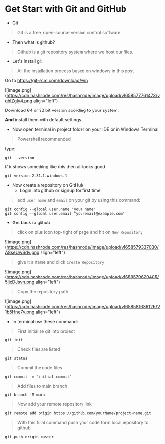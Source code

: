 # Get Start with Git and GitHub

-  Git

> Git is a free, open-source version control software.

- Then what is github?

> Github is a git repository system where we host our files.

- Let's install git

> All the installation process based on windows in this post

Go to <https://git-scm.com/download/win>

![image.png](https://cdn.hashnode.com/res/hashnode/image/upload/v1658577761473/vqhlZgly4.png align="left")


Download 64 or 32 bit version acording to your system.

**And** install them with default settings.

- Now open terminal in project folder on your IDE or in Windows Terminal
>Powershell recommended

type:

```
git --version

```
If it shows something like this then all looks good
```
git version 2.31.1.windows.1
```

- Now create a repository on GitHub
    - Login into github or signup for first time

>add `user name` and `email` on your git by using this command:

```
git config --global user.name "your name"
git config --global user.email "youremail@example.com"
```
   - Get back to github

>click on plus icon top-right of page and hit on `New Repository`

![image.png](https://cdn.hashnode.com/res/hashnode/image/upload/v1658579337030/A8seUwSdv.png align="left")


>give it a name and click `Create Repository`


![image.png](https://cdn.hashnode.com/res/hashnode/image/upload/v1658579629405/5ljxDJsvn.png align="left")

> Copy the repository path


![image.png](https://cdn.hashnode.com/res/hashnode/image/upload/v1658581636126/V1b5Hne7v.png align="left")

- In terminal use these command:

> First initialize git into project

```
git init
```
> Check files are listed

```
git status
```

> Commit the code files

```
git commit -m "initial commit"
```
 > Add files to main branch

```
git branch -M main
```

>Now add your remote repository link

```
git remote add origin https://github.com/yourName/project-name.git
```

> With this final command push your code form local repository to github

```
git push origin master
```






